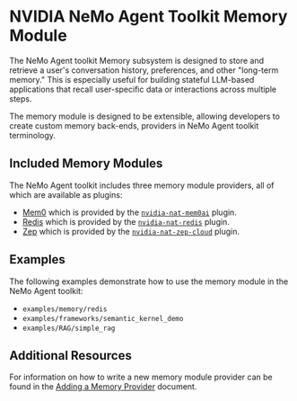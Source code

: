 <!--
SPDX-FileCopyrightText: Copyright (c) 2025, NVIDIA CORPORATION & AFFILIATES. All rights reserved.
SPDX-License-Identifier: Apache-2.0

Licensed under the Apache License, Version 2.0 (the "License");
you may not use this file except in compliance with the License.
You may obtain a copy of the License at

http://www.apache.org/licenses/LICENSE-2.0

Unless required by applicable law or agreed to in writing, software
distributed under the License is distributed on an "AS IS" BASIS,
WITHOUT WARRANTIES OR CONDITIONS OF ANY KIND, either express or implied.
See the License for the specific language governing permissions and
limitations under the License.
-->

# NVIDIA NeMo Agent Toolkit Memory Module

The NeMo Agent toolkit Memory subsystem is designed to store and retrieve a user's conversation history, preferences, and other "long-term memory." This is especially useful for building stateful LLM-based applications that recall user-specific data or interactions across multiple steps.

The memory module is designed to be extensible, allowing developers to create custom memory back-ends, providers in NeMo Agent toolkit terminology.

## Included Memory Modules
The NeMo Agent toolkit includes three memory module providers, all of which are available as plugins:
* [Mem0](https://mem0.ai/) which is provided by the [`nvidia-nat-mem0ai`](https://pypi.org/project/nvidia-nat-mem0ai/) plugin.
* [Redis](https://redis.io/) which is provided by the [`nvidia-nat-redis`](https://pypi.org/project/nvidia-nat-redis/) plugin.
* [Zep](https://www.getzep.com/) which is provided by the [`nvidia-nat-zep-cloud`](https://pypi.org/project/nvidia-nat-zep-cloud/) plugin.

## Examples
The following examples demonstrate how to use the memory module in the NeMo Agent toolkit:
* `examples/memory/redis`
* `examples/frameworks/semantic_kernel_demo`
* `examples/RAG/simple_rag`

## Additional Resources
For information on how to write a new memory module provider can be found in the [Adding a Memory Provider](../extend/memory.md) document.
